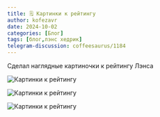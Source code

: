 ```yaml
---
title: 🗒 Картинки к рейтингу
author: kofezavr
date: 2024-10-02
categories: [Блог]
tags: [блог,лэнс хедрик]
telegram-discussion: coffeesaurus/1184
--- 
```

Сделал наглядные картиночки к рейтингу Лэнса

![Картинки к рейтингу](/assets/img/posts/25/01/rating-1.jpg)

![Картинки к рейтингу](/assets/img/posts/25/01/rating-2.jpg)

![Картинки к рейтингу](/assets/img/posts/25/01/rating-3.jpg)